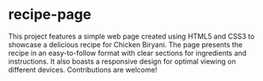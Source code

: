 # recipe-page
This project features a simple web page created using HTML5 and CSS3 to showcase a delicious recipe for Chicken Biryani. The page presents the recipe in an easy-to-follow format with clear sections for ingredients and instructions. It also boasts a responsive design for optimal viewing on different devices. Contributions are welcome!
